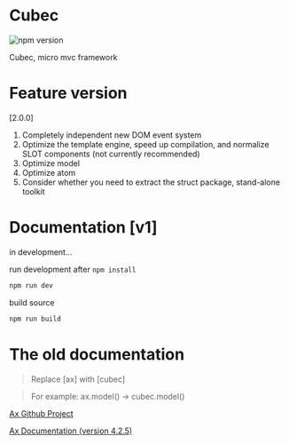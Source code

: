 # Cubec

![npm version](https://img.shields.io/npm/v/cubec.svg?label=cubec&style=flat-square&maxAge=3600)

Cubec, micro mvc framework

# Feature version

[2.0.0]

1. Completely independent new DOM event system
2. Optimize the template engine, speed up compilation, and normalize SLOT components (not currently recommended)
3. Optimize model
4. Optimize atom
5. Consider whether you need to extract the struct package, stand-alone toolkit


# Documentation [v1]

in development...

run development after ``npm install``

```sh
npm run dev
```

build source

```sh
npm run build
```

# The old documentation

> Replace [ax] with [cubec]

> For example: ax.model() -> cubec.model()

[Ax Github Project](https://github.com/DemonCloud/Ax)

[Ax Documentation (version 4.2.5)](https://yj1028.me/Ax/v3/)
